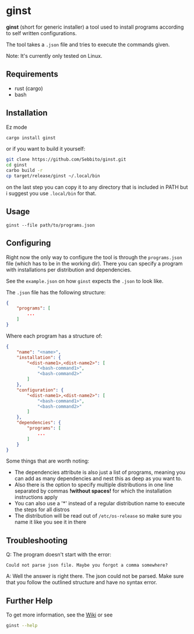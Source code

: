 # ginst

**ginst** (short for generic installer) a tool used to install programs according to self written configurations.

The tool takes a `.json` file and tries to execute the commands given.

Note: It's currently only tested on Linux.

## Requirements

-  rust (cargo)
-  bash

## Installation

Ez mode

```bash
cargo install ginst
```

or if you want to build it yourself:

```bash
git clone https://github.com/Sebbito/ginst.git
cd ginst
carbo build -r
cp target/release/ginst ~/.local/bin
```

on the last step you can copy it to any directory that is included in PATH but i suggest you use `.local/bin` for that.

## Usage

`ginst --file path/to/programs.json`

## Configuring

Right now the only way to configure the tool is through the `programs.json` file (which has to be in the working dir). There you can specify a program with installations per distribution and dependencies.

See the `example.json` on how `ginst` expects the `.json` to look like.

The `.json` file has the following structure:

```json
{
    "programs": [
        ...
    ]
}
```

Where each program has a structure of:

```json
{
    "name": "<name>",
    "installation": {
        "<dist-name1>,<dist-name2>": [
            "<bash-command1>",
            "<bash-command2>"
        ]
    },
    "configuration": {
        "<dist-name1>,<dist-name2>": [
            "<bash-command1>",
            "<bash-command2>"
        ]
    },
    "dependencies": {
        "programs": [
            ...
        ]
    }
}
```

Some things that are worth noting:

-  The dependencies attribute is also just a list of programs, meaning you can add as many dependencies and nest this as deep as you want to.
-  Also there is the option to specify multiple distributions in one line separated by commas **!without spaces!** for which the installation instructions apply
-  You can also use a '\*' instead of a regular distribution name to execute the steps for all distros
-  The distribution will be read out of `/etc/os-release` so make sure you name it like you see it in there

## Troubleshooting

Q: The program doesn't start with the error:

`Could not parse json file. Maybe you forgot a comma somewhere?`

A: Well the answer is right there. The json could not be parsed. Make sure that you follow the outlined structure and have no syntax error.

## Further Help

To get more information, see the [Wiki](https://github.com/Sebbito/ginst/wiki) or see

```bash
ginst --help
```
